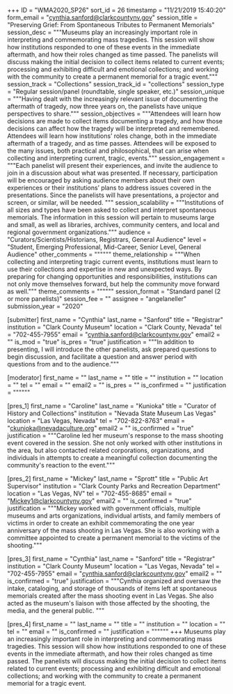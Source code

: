 +++
ID = "WMA2020_SP26"
sort_id = 26
timestamp = "11/21/2019 15:40:20"
form_email = "cynthia.sanford@clarkcountynv.gov"
session_title = "Preserving Grief: From Spontaneous Tributes to Permanent Memorials"
session_desc = """Museums play an increasingly important role in interpreting and commemorating mass tragedies. This session will show how institutions responded to one of these events in the immediate aftermath, and how their roles changed as time passed. The panelists will discuss making the initial decision to collect items related to current events; processing and exhibiting  difficult and emotional collections; and working with the community to create a permanent memorial for a tragic event."""
session_track = "Collections"
session_track_id = "collections"
session_type = "Regular session/panel (roundtable, single speaker, etc.)"
session_unique = """Having dealt with the increasingly relevant issue of documenting the aftermath of tragedy, now three years on, the panelists have unique perspectives to share."""
session_objectives = """Attendees will learn how decisions are made to collect items documenting a tragedy, and how those decisions can affect how the tragedy will be interpreted and remembered. Attendees will learn how institutions’ roles change, both in the immediate aftermath of a tragedy, and as time passes. Attendees will be exposed to the many issues, both practical and philosophical, that can arise when collecting and interpreting current, tragic, events."""
session_engagement = """Each panelist will present their experiences, and invite the audience to join in a discussion about what was presented.  If necessary, participation will be encouraged by asking audience members about their own experiences or their institutions’ plans to address issues covered in the presentations.
Since the panelists will have presentations, a projector and screen, or similar, will be needed.
"""
session_scalability = """Institutions of all sizes and types have been asked to collect and interpret spontaneous memorials. The information in this session will pertain to museums large and small, as well as libraries, archives, community centers, and local and regional government organizations."""
audience = "Curators/Scientists/Historians, Registrars, General Audience"
level = "Student, Emerging Professional, Mid-Career, Senior Level, General Audience"
other_comments = """"""
theme_relationship = """When collecting and interpreting tragic current events, institutions must learn to use their collections and expertise in new and unexpected ways. By preparing for changing opportunities and responsibilities, institutions can not only move themselves forward, but help the community move forward as well."""
theme_comments = """"""
session_format = "Standard panel (2 or more panelists)"
session_fee = ""
assignee = "angelaneller"
submission_year = "2020"

[submitter]
first_name = "Cynthia"
last_name = "Sanford"
title = "Registrar"
institution = "Clark County Museum"
location = "Clark County, Nevada"
tel = "702-455-7955"
email = "cynthia.sanford@clarkcountynv.gov"
email2 = ""
is_mod = "true"
is_pres = "true"
justification = """In addition to presenting, I will introduce the other panelists, ask prepared questions to begin discussion, and facilitate a question and answer period with questions from and to the audience."""

[moderator]
first_name = ""
last_name = ""
title = ""
institution = ""
location = ""
tel = ""
email = ""
email2 = ""
is_pres = ""
is_confirmed = ""
justification = """"""

[pres_1]
first_name = "Caroline"
last_name = "Kunioka"
title = "Curator of History and Collections"
institution = "Nevada State Museum Las Vegas"
location = "Las Vegas, Nevada"
tel = "702-822-8763"
email = "ckunioka@nevadaculture.org"
email2 = ""
is_confirmed = "true"
justification = """Caroline led her museum's response to the mass shooting event covered in the session. She not only worked with other institutions in the area, but also contacted related corporations, organizations, and individuals in attempts to create a meaningful collection documenting the community's reaction to the event."""

[pres_2]
first_name = "Mickey"
last_name = "Sprott"
title = "Public Art Supervisor"
institution = "Clark County Parks and Recreation Department"
location = "Las Vegas, NV"
tel = "702-455-8685"
email = "Mickey1@clarkcountynv.gov"
email2 = ""
is_confirmed = "true"
justification = """Mickey  worked with government officials, multiple museums and arts organizations, individual artists, and family members of victims in order to create an exhibit commemorating the one year anniversary of the mass shooting in Las Vegas. She is also working with a committee appointed to create a permanent memorial to the victims of the shooting."""

[pres_3]
first_name = "Cynthia"
last_name = "Sanford"
title = "Registrar"
institution = "Clark County Museum"
location = "Las Vegas, Nevada"
tel = "702-455-7955"
email = "cynthia.sanford@clarkcountynv.gov"
email2 = ""
is_confirmed = "true"
justification = """Cynthia organized and oversaw the intake, cataloging, and storage of thousands of items left at spontaneous memorials created after the mass shooting event in Las Vegas. She also acted as the museum's liaison with those affected by the shooting, the media, and the general public. """

[pres_4]
first_name = ""
last_name = ""
title = ""
institution = ""
location = ""
tel = ""
email = ""
is_confirmed = ""
justification = """"""
+++
Museums play an increasingly important role in interpreting and commemorating mass tragedies. This session will show how institutions responded to one of these events in the immediate aftermath, and how their roles changed as time passed. The panelists will discuss making the initial decision to collect items related to current events; processing and exhibiting  difficult and emotional collections; and working with the community to create a permanent memorial for a tragic event.